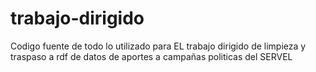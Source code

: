 # trabajo-dirigido

Codigo fuente de todo lo utilizado para EL trabajo dirigido de limpieza y traspaso a rdf de datos de aportes a campañas politicas del SERVEL
